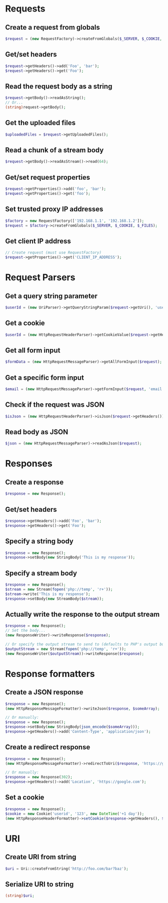 <h1>Requests</h1>

<h2>Create a request from globals</h2>

```php
$request = (new RequestFactory)->createFromGlobals($_SERVER, $_COOKIE, $_FILES);
```

<h2>Get/set headers</h2>

```php
$request->getHeaders()->add('Foo', 'bar');
$request->getHeaders()->get('Foo');
```

<h2>Read the request body as a string</h2>

```php
$request->getBody()->readAsString();
// Or...
(string)request->getBody();
```

<h2>Get the uploaded files</h2>

```php
$uploadedFiles = $request->getUploadedFiles();
```

<h2>Read a chunk of a stream body</h2>

```php
$request->getBody()->readAsStream()->read(64);
```

<h2>Get/set request properties</h2>

```php
$request->getProperties()->add('foo', 'bar');
$request->getProperties()->get('foo');
```

<h2>Set trusted proxy IP addresses</h2>

```php
$factory = new RequestFactory(['192.168.1.1', '192.168.1.2']);
$request = $factory->createFromGlobals($_SERVER, $_COOKIE, $_FILES);
```

<h2>Get client IP address</h2>

```php
// Create request (must use RequestFactory)
$request->getProperties()->get('CLIENT_IP_ADDRESS');
```

<h1>Request Parsers</h1>

<h2>Get a query string parameter</h2>

```php
$userId = (new UriParser)->getQueryStringParam($request->getUri(), 'userId');
```

<h2>Get a cookie</h2>

```php
$userId = (new HttpRequestHeaderParser)->getCookieValue($request->getHeaders(), 'userId');
```

<h2>Get all form input</h2>

```php
$formData = (new HttpRequestMessageParser)->getAllFormInput($request);
```

<h2>Get a specific form input</h2>

```php
$email = (new HttpRequestMessageParser)->getFormInput($request, 'email');
```

<h2>Check if the request was JSON</h2>

```php
$isJson = (new HttpRequestHeaderParser)->isJson($request->getHeaders());
```

<h2>Read body as JSON</h2>

```php
$json = (new HttpRequestMessageParser)->readAsJson($request);
```

<h1>Responses</h1>

<h2>Create a response</h2>

```php
$response = new Response();
```

<h2>Get/set headers</h2>

```php
$response->getHeaders()->add('Foo', 'bar');
$response->getHeaders()->get('Foo');
```

<h2>Specify a string body</h2>

```php
$response = new Response();
$response->setBody(new StringBody('This is my response'));
```

<h2>Specify a stream body</h2>

```php
$response = new Response();
$stream = new Stream(fopen('php://temp', 'r+'));
$stream->write('This is my response');
$response->setBody(new StreamBody($stream));
```

<h2>Actually write the response to the output stream</h2>

```php
$response = new Response();
// Set the body...
(new ResponseWriter)->writeResponse($response);

// Or specify the output stream to send to (defaults to PHP's output buffer):
$outputStream = new Stream(fopen('php://temp', 'r+'));
(new ResponseWriter($outputStream))->writeResponse($response);
```

<h1>Response formatters</h1>

<h2>Create a JSON response</h2>

```php
$response = new Response();
(new HttpResponseMessageFormatter)->writeJson($response, $someArray);

// Or manually:
$response = new Response();
$response->setBody(new StringBody(json_encode($someArray)));
$response->getHeaders()->add('Content-Type', 'application/json');
```

<h2>Create a redirect response</h2>

```php
$response = new Response();
(new HttpResponseMessageFormatter)->redirectToUri($response, 'https://google.com');

// Or manually:
$response = new Response(302);
$response->getHeaders()->add('Location', 'https://google.com');
```

<h2>Set a cookie</h2>

```php
$response = new Response();
$cookie = new Cookie('userid', '123', new DateTime('+1 day'));
(new HttpResponseHeaderFormatter)->setCookie($response->getHeaders(), $cookie);
```

<h1>URI</h1>

<h2>Create URI from string</h2>

```php
$uri = Uri::createFromString('http://foo.com/bar?baz');
```

<h2>Serialize URI to string</h2>

```php
(string)$uri;
```